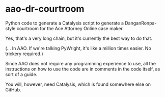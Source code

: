 # aao-dr-courtroom
Python code to generate a Catalysis script to generate a DanganRonpa-style courtroom for the Ace Attorney Online case maker.

Yes, that's a very long chain, but it's currently the best way to do that.

(... In AAO. If we're talking PyWright, it's like a million times easier. No trickery required.)

Since AAO does not require any programming experience to use, all the instructions on how to use the code are in comments in the code itself, as sort of a guide.

You will, however, need Catalysis, which is found somewhere else on GitHub.
